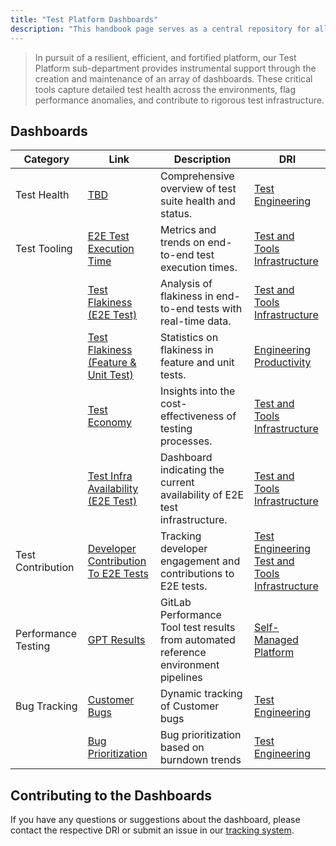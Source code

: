 ```yaml
---
title: "Test Platform Dashboards"
description: "This handbook page serves as a central repository for all our Test Platform dashboard details"
---
```


> In pursuit of a resilient, efficient, and fortified platform, our Test Platform sub-department provides instrumental support through the creation and maintenance of an array of dashboards. These critical tools capture detailed test health across the environments, flag performance anomalies, and contribute to rigorous test infrastructure. 

## Dashboards

| Category                | Link                                 | Description                                                   | DRI              |
|-------------------------|--------------------------------------|---------------------------------------------------------------|------------------|
| Test Health             | [TBD](#)                             | Comprehensive overview of test suite health and status.       | [Test Engineering](test-engineering-team)       |
| Test Tooling            | [E2E Test Execution Time](https://10az.online.tableau.com/#/site/gitlab/views/E2ETestRuntimes_17111139395120/E2Etestruntimemetrics/58847ec0-78b4-4d7c-aa30-e1db9fe87e22/aac170e4-8270-4cf7-89b3-4b9a7d32e10d) | Metrics and trends on end-to-end test execution times.        | [Test and Tools Infrastructure](test-and-tools-infrastructure-team)      |
|                         | [Test Flakiness (E2E Test)](https://dashboards.quality.gitlab.net/d/tR_SmBDVk/main-runs?orgId=1&refresh=5m) | Analysis of flakiness in end-to-end tests with real-time data. |        [Test and Tools Infrastructure](test-and-tools-infrastructure-team)         |
|                         | [Test Flakiness (Feature & Unit Test)](https://10az.online.tableau.com/#/site/gitlab/workbooks/2283052/views) | Statistics on flakiness in feature and unit tests.            |    [Engineering Productivity](../engineering-productivity)             |
|                         | [Test Economy](https://10az.online.tableau.com/#/site/gitlab/views/DRAFTTestEconomyMetrics/TestEconomyMetricsDashboard?:iid=3) | Insights into the cost-effectiveness of testing processes.    | [Test and Tools Infrastructure](test-and-tools-infrastructure-team)                |
|                         | [Test Infra Availability (E2E Test)](https://dashboards.gitlab.net/d/ci-runners-incident-runner-manager/ci-runners3a-incident-support3a-runner-manager?orgId=1&var-PROMETHEUS_DS=PA258B30F88C30650&var-environment=gprd&var-stage=main&var-type=qa-runners&var-shard=All&var-runner_manager=All&var-project_jobs_running=All&var-runner_job_failure_reason=All&from=1713952860000&to=1713963719999&viewPanel=11) | Dashboard indicating the current availability of E2E test infrastructure. |      [Test and Tools Infrastructure](test-and-tools-infrastructure-team)            |
| Test Contribution       | [Developer Contribution To E2E Tests](https://10az.online.tableau.com/#/site/gitlab/views/TestPlatformDeveloperContributionDashboard/TestPlatformDeveloperContributionDashboard?:iid=2) | Tracking developer engagement and contributions to E2E tests. | [Test Engineering](test-engineering-team) <br> [Test and Tools Infrastructure](test-and-tools-infrastructure-team)  |
| Performance Testing     | [GPT Results](https://gitlab.com/gitlab-org/quality/performance/-/wikis/home)                             | GitLab Performance Tool test results from automated reference environment pipelines         | [Self-Managed Platform](self-managed-platform-team)   |
| Bug Tracking            | [Customer Bugs](https://10az.online.tableau.com/#/site/gitlab/views/OpenBugAgeOBA/CustomerBugsDashboard?:iid=1) | Dynamic tracking of Customer bugs            | [Test Engineering](test-engineering-team) |
|                         | [Bug Prioritization](https://10az.online.tableau.com/#/site/gitlab/views/OpenBugAgeOBA/BugPrioritizationDashboard?:iid=1) | Bug prioritization based on burndown trends | [Test Engineering](test-engineering-team) |


## Contributing to the Dashboards

If you have any questions or suggestions about the dashboard, please contact the respective DRI or submit an issue in our [tracking system](https://gitlab.com/gitlab-org/quality/quality-engineering/team-tasks/-/issues/new).
